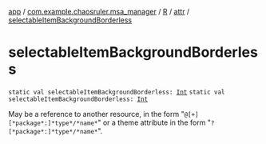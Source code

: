 [app](../../../index.md) / [com.example.chaosruler.msa_manager](../../index.md) / [R](../index.md) / [attr](index.md) / [selectableItemBackgroundBorderless](.)

# selectableItemBackgroundBorderless

`static val selectableItemBackgroundBorderless: `[`Int`](https://kotlinlang.org/api/latest/jvm/stdlib/kotlin/-int/index.html)
`static val selectableItemBackgroundBorderless: `[`Int`](https://kotlinlang.org/api/latest/jvm/stdlib/kotlin/-int/index.html)

May be a reference to another resource, in the form "`@[+][*package*:]*type*/*name*`" or a theme attribute in the form "`?[*package*:]*type*/*name*`".


